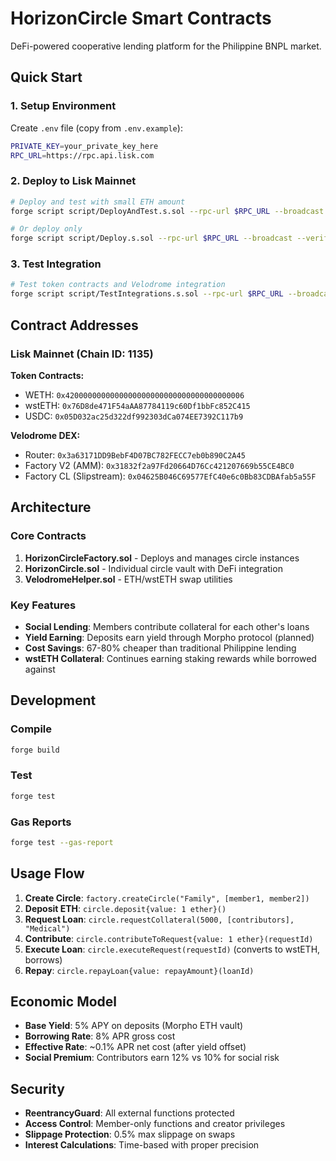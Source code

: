 # HorizonCircle Smart Contracts

DeFi-powered cooperative lending platform for the Philippine BNPL market.

## Quick Start

### 1. Setup Environment

Create `.env` file (copy from `.env.example`):
```bash
PRIVATE_KEY=your_private_key_here
RPC_URL=https://rpc.api.lisk.com
```

### 2. Deploy to Lisk Mainnet

```bash
# Deploy and test with small ETH amount
forge script script/DeployAndTest.s.sol --rpc-url $RPC_URL --broadcast --verify

# Or deploy only
forge script script/Deploy.s.sol --rpc-url $RPC_URL --broadcast --verify
```

### 3. Test Integration

```bash
# Test token contracts and Velodrome integration
forge script script/TestIntegrations.s.sol --rpc-url $RPC_URL --broadcast
```

## Contract Addresses

### Lisk Mainnet (Chain ID: 1135)

**Token Contracts:**
- WETH: `0x4200000000000000000000000000000000000006`
- wstETH: `0x76D8de471F54aAA87784119c60Df1bbFc852C415`
- USDC: `0x05D032ac25d322df992303dCa074EE7392C117b9`

**Velodrome DEX:**
- Router: `0x3a63171DD9BebF4D07BC782FECC7eb0b890C2A45`
- Factory V2 (AMM): `0x31832f2a97Fd20664D76Cc421207669b55CE4BC0`
- Factory CL (Slipstream): `0x04625B046C69577EfC40e6c0Bb83CDBAfab5a55F`

## Architecture

### Core Contracts

1. **HorizonCircleFactory.sol** - Deploys and manages circle instances
2. **HorizonCircle.sol** - Individual circle vault with DeFi integration
3. **VelodromeHelper.sol** - ETH/wstETH swap utilities

### Key Features

- **Social Lending**: Members contribute collateral for each other's loans
- **Yield Earning**: Deposits earn yield through Morpho protocol (planned)
- **Cost Savings**: 67-80% cheaper than traditional Philippine lending
- **wstETH Collateral**: Continues earning staking rewards while borrowed against

## Development

### Compile
```bash
forge build
```

### Test
```bash
forge test
```

### Gas Reports
```bash
forge test --gas-report
```

## Usage Flow

1. **Create Circle**: `factory.createCircle("Family", [member1, member2])`
2. **Deposit ETH**: `circle.deposit{value: 1 ether}()`
3. **Request Loan**: `circle.requestCollateral(5000, [contributors], "Medical")`
4. **Contribute**: `circle.contributeToRequest{value: 1 ether}(requestId)`
5. **Execute Loan**: `circle.executeRequest(requestId)` (converts to wstETH, borrows)
6. **Repay**: `circle.repayLoan{value: repayAmount}(loanId)`

## Economic Model

- **Base Yield**: 5% APY on deposits (Morpho ETH vault)
- **Borrowing Rate**: 8% APR gross cost
- **Effective Rate**: ~0.1% APR net cost (after yield offset)
- **Social Premium**: Contributors earn 12% vs 10% for social risk

## Security

- **ReentrancyGuard**: All external functions protected
- **Access Control**: Member-only functions and creator privileges
- **Slippage Protection**: 0.5% max slippage on swaps
- **Interest Calculations**: Time-based with proper precision
